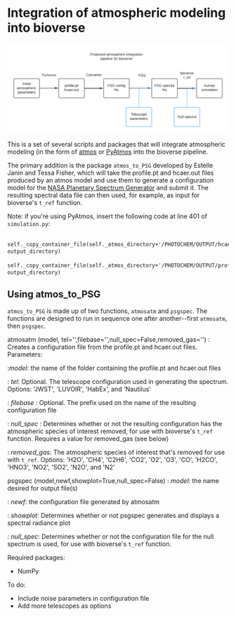 # Integration of atmospheric modeling into bioverse

![A diagram of the pipeline for integrating atmos into bioverse](https://github.com/tessarion87/bioverse-atmos-integration/blob/master/bioverse%20integration.png)

This is a set of several scripts and packages that will integrate atmospheric modeling (in the form of [atmos](https://github.com/VirtualPlanetaryLaboratory/atmos/tree/master) or [PyAtmos](https://github.com/PyAtmos/PyAtmos) into the bioverse pipeline. 

The primary addition is the package `atmos_to_PSG` developed by Estelle Janin and Tessa Fisher, which will take the profile.pt and hcaer.out files produced by an atmos model and use them to generate a configuration model for the [NASA Planetary Spectrum Generator](https://psg.gsfc.nasa.gov/index.php) and submit it. The resulting spectral data file can then used, for example, as input for bioverse's `t_ref` function.

Note: if you're using PyAtmos, insert the following code at line 401 of `simulation.py`:
```
     self._copy_container_file(self._atmos_directory+'/PHOTOCHEM/OUTPUT/hcaer.out', output_directory)
     self._copy_container_file(self._atmos_directory+'/PHOTOCHEM/OUTPUT/profile.pt', output_directory)
```

## Using atmos\_to\_PSG

`atmos_to_PSG` is made up of two functions, `atmosatm` and `psgspec`. The functions are designed to run in sequence one after another--first `atmosatm`, then `psgspec`.

atmosatm (model, tel='',filebase='',null_spec=False,removed\_gas='') 
: Creates a configuration file from the profile.pt and hcaer.out files. Parameters:

:_model_: the name of the folder containing the profile.pt and hcaer.out files

: _tel_: Optional. The telescope configuration used in generating the spectrum. Options: 'JWST', 'LUVOIR', 'HabEx', and 'Nautilus'

: _filebase_ : Optional. The prefix used on the name of the resulting configuration file

: _null\_spec_ : Determines whether or not the resulting configuration has the atmospheric species of interest removed, for use with bioverse's `t_ref` function. Requires a value for removed_gas (see below)

: _removed\_gas_: The atmospheric species of interest that's removed for use with `t_ref`. Options: 'H2O', 'CH4', 'C2H6', 'CO2', 'O2', 'O3', 'CO', 'H2CO', 'HNO3', 'NO2', 'SO2', 'N2O', and 'N2'
    
psgspec (model,newf,showplot=True,null_spec=False)
: _model_: the name desired for output file(s)

: _newf_: the configuration file generated by atmosatm

: _showplot_: Determines whether or not psgspec generates and displays a spectral radiance plot

: _null\_spec_: Determines whether or not the configuration file for the null spectrum is used, for use with bioverse's `t_ref` function.

Required packages:
- NumPy

To do:
- Include noise parameters in configuration file
- Add more telescopes as options

